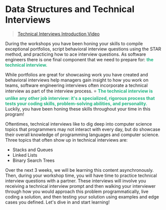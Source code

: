# Data Structures and Technical Interviews

>[Technical Interviews Introduction Video](https://www.loom.com/share/7f01da1a7dd440ff92ba5ece1520f7e8)

During the workshops you have been honing your skills to compile exceptional portfolios, script behavioral interview questions using the STAR method, and practicing how to ace interview questions. As software engineers there is one final component that we need to prepare for: <span style = "color: #21B581">**the technical interview.**</span>

While portfolios are great for showcasing work you have created and behavioral interviews help managers gain insight to how you work on teams, software engineering interviews often incorporate a technical interview as part of the interview process. ⭐️ <span style = "color: #21B581">**The technical interview is unlike any other job interview: it's a specialized, rigorous process that tests your coding skills, problem-solving abilities, and personality.**</span> Luckily, you have been honing these skills throughout your time in this program!

Oftentimes, technical interviews like to dig deep into computer science topics that programmers may not interact with every day, but do showcase their overall knowledge of programming languages and computer science. Three topics that often show up in technical interviews are:
- Stacks and Queues
- Linked Lists
- Binary Search Trees

Over the next 3 weeks, we will be learning this content asynchronously. Then, during your workshop time, you will have time to practice technical interview questions with a partner. These interviews will involve you receiving a technical interview prompt and then walking your interviewer through how you would approach this problem programmatically, live coding a solution, and then testing your solution using examples and edge cases you defined. Let's dive in and start learning!